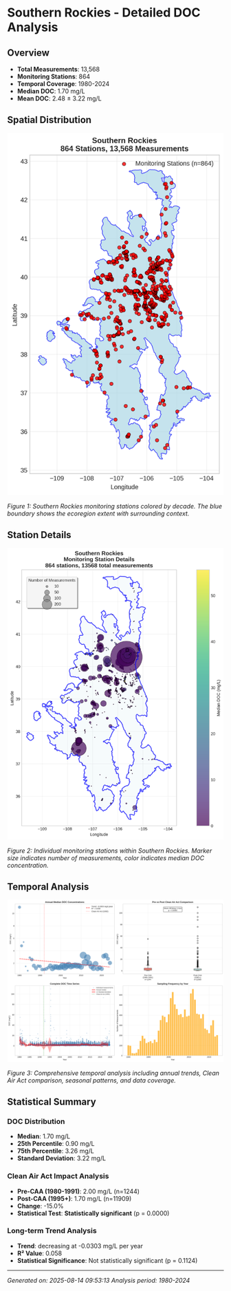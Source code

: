 # Southern Rockies - Detailed DOC Analysis

## Overview
- **Total Measurements**: 13,568
- **Monitoring Stations**: 864
- **Temporal Coverage**: 1980-2024
- **Median DOC**: 1.70 mg/L
- **Mean DOC**: 2.48 ± 3.22 mg/L

## Spatial Distribution

![Ecoregion Overview](Southern_Rockies_overview_map.png)

*Figure 1: Southern Rockies monitoring stations colored by decade. The blue boundary shows the ecoregion extent with surrounding context.*

## Station Details

![Station Details](Southern_Rockies_stations.png)

*Figure 2: Individual monitoring stations within Southern Rockies. Marker size indicates number of measurements, color indicates median DOC concentration.*

## Temporal Analysis

![Time Series Analysis](Southern_Rockies_timeseries.png)

*Figure 3: Comprehensive temporal analysis including annual trends, Clean Air Act comparison, seasonal patterns, and data coverage.*

## Statistical Summary

### DOC Distribution
- **Median**: 1.70 mg/L
- **25th Percentile**: 0.90 mg/L  
- **75th Percentile**: 3.26 mg/L
- **Standard Deviation**: 3.22 mg/L

### Clean Air Act Impact Analysis

- **Pre-CAA (1980-1991)**: 2.00 mg/L (n=1244)
- **Post-CAA (1995+)**: 1.70 mg/L (n=11909)
- **Change**: -15.0%
- **Statistical Test**: **Statistically significant** (p = 0.0000)

### Long-term Trend Analysis

- **Trend**: decreasing at -0.0303 mg/L per year
- **R² Value**: 0.058
- **Statistical Significance**: Not statistically significant (p = 0.1124)


---
*Generated on: 2025-08-14 09:53:13*
*Analysis period: 1980-2024*

